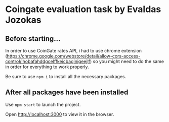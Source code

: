# Coingate evaluation task by Evaldas Jozokas



## Before starting...

In order to use CoinGate rates API, i had to use chrome extension (https://chrome.google.com/webstore/detail/allow-cors-access-control/lhobafahddgcelffkeicbaginigeejlf) so you might need to do the same in order for everything to work properly.

Be sure to use `npm i` to install all the necessary packages.

## After all packages have been installed

Use `npm start` to launch the project.

Open [http://localhost:3000](http://localhost:3000) to view it in the browser.

